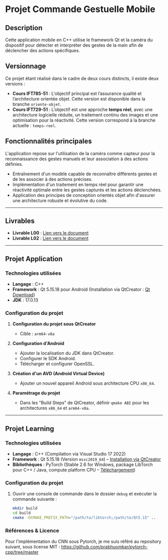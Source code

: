 # Projet Commande Gestuelle Mobile

## Description
Cette application mobile en C++ utilise le framework Qt et la caméra du dispositif pour détecter et interpréter des gestes de la main afin de déclencher des actions spécifiques.

## Versionnage
Ce projet étant réalisé dans le cadre de deux cours distincts, il existe deux versions :  
- **Cours IFT785-51** : L'objectif principal est l’assurance qualité et l’architecture orientée objet. Cette version est disponible dans la branche `oriente-objet`.  
- **Cours IFT729-51** : L’objectif est une approche **temps réel**, avec une architecture logicielle réduite, un traitement continu des images et une optimisation pour la réactivité. Cette version correspond à la branche actuelle : `temps-reel`.


## **Fonctionnalités principales**
L'application repose sur l'utilisation de la caméra comme capteur pour la reconnaissance des gestes manuels et leur association à des actions définies.  
- Entraînement d'un modèle capable de reconnaître différents gestes et de les associer à des actions précises.  
- Implémentation d'un traitement en temps réel pour garantir une réactivité optimale entre les gestes capturés et les actions déclenchées.  
- Application des principes de conception orientés objet afin d'assurer une architecture robuste et évolutive du code.

---

## **Livrables**

- **Livrable L00** : [Lien vers le document](https://docs.google.com/document/d/1dxV90q5wieGHWotVLMUWe4uu0Uo-s-eVv2p3oOh0p9M/edit?usp=sharing)  
- **Livrable L02** : [Lien vers le document](https://docs.google.com/document/d/16lkcUj3f9ajJCZeLFlRcMJWj8JKbY6gYf9sgYXHE6dw/edit?usp=sharing)  

---

## **Projet Application**
### **Technologies utilisées**
- **Langage** : C++  
- **Framework** : Qt 5.15.18 pour Android (Installation via QtCreator : [Qt Download](https://www.qt.io/download-dev))  
- **JDK** : 17.0.13  

### **Configuration du projet**
1. **Configuration du projet sous QtCreator**  
   - Cible : `arm64-v8a`  

2. **Configuration d'Android**  
   - Ajouter la localisation du JDK dans QtCreator.  
   - Configurer le SDK Android.  
   - Télécharger et configurer OpenSSL.  

3. **Création d'un AVD (Android Virtual Device)**  
   - Ajouter un nouvel appareil Android sous architecture CPU `x86_64`.  

4. **Paramétrage du projet**  
   - Dans les "Build Steps" de QtCreator, définir `qmake ABI` pour les architectures `x86_64` et `arm64-v8a`.  

---

## **Projet Learning**
### **Technologies utilisées**
- **Langage** : C++ (Compilation via Visual Studio 17 2022)  
- **Framework** : Qt 5.15.18 (Version `msvc2019_64`) – [Installation via QtCreator](https://www.qt.io/download-dev)  
- **Bibliothèques** : PyTorch (Stable 2.6 for Windows, package LibTorch pour C++ / Java, compute platform CPU – [Téléchargement](https://pytorch.org/get-started/locally/))  

### **Configuration du projet**
1. Ouvrir une console de commande dans le dossier `debug` et exécuter la commande suivante :  
   ```sh
   mkdir build
   cd build
   cmake -DCMAKE_PREFIX_PATH="/path/to/libtorch;/path/to/Qt5.15" ..

### **Références & Licence**
Pour l'implémentation du CNN sous Pytorch, je me suis référé au repository suivant, sous license MIT :
https://github.com/prabhuomkar/pytorch-cpp/tree/master